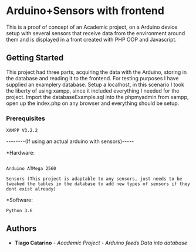 # Arduino+Sensors with frontend

This is a  proof of concept of an Academic project,  on a Arduino device setup with several sensors that receive data from the environment around them and is displayed in a front created with PHP OOP and Javascript.

## Getting Started

This project had three parts, acquiring the data with the Arduino, storing in the database and reading it to the frontend. For testing purposes I have supplied an examplery database.
Setup a localhost, in this scenario I took the liberty of using xampp, since it included everything I needed for the project. Import the databaseExample.sql into the phpmyadmin from xampp, open up the index.php on any browser and everything should be setup.

### Prerequisites
```
XAMPP V3.2.2
```

--------(If using an actual arduino with sensors)-----

*Hardware:
```

Arduino ATMega 2560

Sensors (This project is adaptable to any sensors, just needs to be tweaked the tables in the database to add new types of sensors if they dont exist already)
```
*Software:

```
Python 3.6
```


## Authors

* **Tiago Catarino** - *Academic Project - Arduino feeds Data into database*



